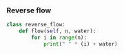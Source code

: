 ### Reverse flow

```.py
class reverse_flow:
    def flow(self, n, water):
        for i in range(n):
            print(" " * (i) + water)
```

![]()

